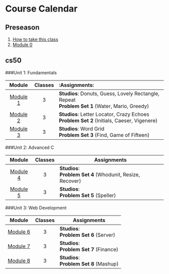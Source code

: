# Course Calendar

## Preseason
1. [How to take this class](../how-to-take-this-class)
2. [Module 0](./module0)

## cs50

###Unit 1: Fundamentals

Module | Classes | :Assignments:| 
:-------:|:---------:|:------------|
[Module 1](./cs50/unit1-fundamentals/module1) | 3 | **Studios**: Donuts, Guess, Lovely Rectangle, Repeat <br>**Problem Set 1** (Water, Mario, Greedy)| 
[Module 2](./cs50/unit1-fundamentals/module2)| 3 | **Studios**: Letter Locator, Crazy Echoes <br>**Problem Set 2** (Initials, Caeser, Vigenere) |
[Module 3](./cs50/unit1-fundamentals/module3)| 3 | **Studios**: Word Grid <br>**Problem Set 3** (Find, Game of Fifteen)| 


###Unit 2: Advanced C

Module | Classes | Assignments|
:-------:|:---------:|------------|
[Module 4](./cs50/unit2-advanced-c/module4) | 3 | **Studios**: <br>**Problem Set 4** (Whodunit, Resize, Recover) |
[Module 5](./cs50/unit2-advanced-c/module5)| 3 | **Studios**: <br>**Problem Set 5** (Speller)|

###Unit 3: Web Development

Module | Classes | Assignments|
:-------:|:---------:|------------|
[Module 6](./cs50/unit3-web/module6)| 3 | **Studios**: <br>**Problem Set 6** (Server) | internet protocols, html, how servers work
[Module 7](./cs50/unit3-web/module7)| 3 | **Studios**: <br>**Problem Set 7** (Finance) | PHP SQL
[Module 8](./cs50/unit3-web/module8)| 3 | **Studios**: <br>**Problem Set 8** (Mashup) | Javscript, APIs

